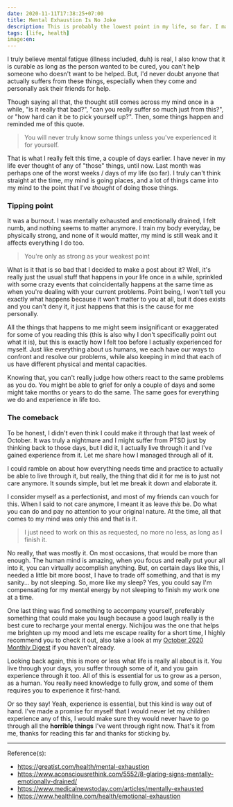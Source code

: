 ```yaml
---
date: 2020-11-11T17:38:25+07:00
title: Mental Exhaustion Is No Joke
description: This is probably the lowest point in my life, so far. I managed to survive and get back but at what cost?
tags: [life, health]
image:en:
---
```


I truly believe mental fatigue (illness included, duh) is real, I also know that it is curable as long as the person wanted to be cured, you can't help someone who doesn't want to be helped. But, I'd never doubt anyone that actually suffers from these things, especially when they come and personally ask their friends for help.

Though saying all that, the thought still comes across my mind once in a while, "is it really that bad?", "can you really suffer so much just from this?", or "how hard can it be to pick yourself up?". Then, some things happen and reminded me of this quote.

> You will never truly know some things unless you've experienced it for yourself.

That is what I really felt this time, a couple of days earlier. I have never in my life ever thought of any of "those" things, until now. Last month was perhaps one of the worst weeks / days of my life (so far). I truly can't think straight at the time, my mind is going places, and a lot of things came into my mind to the point that I've *thought* of doing those things.

### Tipping point

It was a burnout. I was mentally exhausted and emotionally drained, I felt numb, and nothing seems to matter anymore. I train my body everyday, be physically strong, and none of it would matter, my mind is still weak and it affects everything I do too.

> You're only as strong as your weakest point

What is it that is so bad that I decided to make a post about it? Well, it's really just the usual stuff that happens in your life once in a while, sprinkled with some crazy events that coincidentally happens at the same time as when you're dealing with your current problems. Point being, I won't tell you exactly what happens because it won't matter to you at all, but it does exists and you can't deny it, it just happens that this is the cause for me personally.

All the things that happens to me might seem insignificant or exaggerated for some of you reading this (this is also why I don't specifically point out what it is), but this is exactly how I felt too before I actually experienced for myself. Just like everything about us humans, we each have our ways to confront and resolve our problems, while also keeping in mind that each of us have different physical and mental capacities.

Knowing that, you can't really judge how others react to the same problems as you do. You might be able to grief for only a couple of days and some might take months or years to do the same. The same goes for everything we do and experience in life too.

### The comeback

To be honest, I didn't even think I could make it through that last week of October. It was truly a nightmare and I might suffer from PTSD just by thinking back to those days, but I did it, I actually live through it and I've gained experience from it. Let me share how I managed through all of it.

I could ramble on about how everything needs time and practice to actually be able to live through it, but really, the thing that did it for me is to just not care anymore. It sounds simple, but let me break it down and elaborate it.

I consider myself as a perfectionist, and most of my friends can vouch for this. When I said to not care anymore, I meant it as leave *this* be. Do what you can do and pay no attention to your original nature. At the time, all that comes to my mind was only this and that is it.

> I just need to work on this as requested, no more no less, as long as I finish it.

No really, that was mostly it. On most occasions, that would be more than enough. The human mind is amazing, when you focus and really put your all into it, you can virtually accomplish anything. But, on certain days like this, I needed a little bit more boost, I have to trade off something, and that is my sanity... by not sleeping. So, more like my sleep? Yes, you could say I'm compensating for my mental energy by not sleeping to finish my work one at a time.

One last thing was find something to accompany yourself, preferably something that could make you laugh because a good laugh really is the best cure to recharge your mental energy. Nichijou was the one that helps me brighten up my mood and lets me escape reality for a short time, I highly recommend you to check it out, also take a look at my [October 2020 Monthly Digest](/curated/digest/202010) if you haven't already.

Looking back again, this is more or less what life is really all about is it. You live through your days, you suffer through some of it, and you gain experience through it too. All of this is essential for us to grow as a person, as a human. You really need knowledge to fully grow, and some of them requires you to experience it first-hand.

Or so they say! Yeah, experience is essential, but this kind is way out of hand. I've made a promise for myself that I would never let my children experience any of this, I would make sure they would never have to go through all the **horrible things** I've went through right now. That's it from me, thanks for reading this far and thanks for sticking by.

***
Reference(s):

- <https://greatist.com/health/mental-exhaustion>
- <https://www.aconsciousrethink.com/5552/8-glaring-signs-mentally-emotionally-drained/>
- <https://www.medicalnewstoday.com/articles/mentally-exhausted>
- <https://www.healthline.com/health/emotional-exhaustion>
